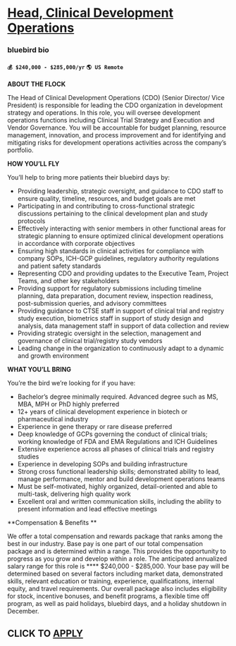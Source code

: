 # [Head, Clinical Development Operations ](https://www.remotewlb.com/apply/head-clinical-development-operations)  
### bluebird bio  
#### `💰 $240,000 - $285,000/yr` `🌎 US Remote `  

**ABOUT THE FLOCK**

The Head of Clinical Development Operations (CDO) (Senior Director/ Vice President) is responsible for leading the CDO organization in development strategy and operations. In this role, you will oversee development operations functions including Clinical Trial Strategy and Execution and Vendor Governance. You will be accountable for budget planning, resource management, innovation, and process improvement and for identifying and mitigating risks for development operations activities across the company’s portfolio.

**HOW YOU’LL FLY**

You’ll help to bring more patients their bluebird days by:

  * Providing leadership, strategic oversight, and guidance to CDO staff to ensure quality, timeline, resources, and budget goals are met
  * Participating in and contributing to cross-functional strategic discussions pertaining to the clinical development plan and study protocols
  * Effectively interacting with senior members in other functional areas for strategic planning to ensure optimized clinical development operations in accordance with corporate objectives
  * Ensuring high standards in clinical activities for compliance with company SOPs, ICH-GCP guidelines, regulatory authority regulations and patient safety standards
  * Representing CDO and providing updates to the Executive Team, Project Teams, and other key stakeholders
  * Providing support for regulatory submissions including timeline planning, data preparation, document review, inspection readiness, post-submission queries, and advisory committees
  * Providing guidance to CTSE staff in support of clinical trial and registry study execution, biometrics staff in support of study design and analysis, data management staff in support of data collection and review
  * Providing strategic oversight in the selection, management and governance of clinical trial/registry study vendors
  * Leading change in the organization to continuously adapt to a dynamic and growth environment

**WHAT YOU’LL BRING**

You’re the bird we’re looking for if you have:

  * Bachelor’s degree minimally required. Advanced degree such as MS, MBA, MPH or PhD highly preferred
  * 12+ years of clinical development experience in biotech or pharmaceutical industry
  * Experience in gene therapy or rare disease preferred
  * Deep knowledge of GCPs governing the conduct of clinical trials; working knowledge of FDA and EMA Regulations and ICH Guidelines
  * Extensive experience across all phases of clinical trials and registry studies
  * Experience in developing SOPs and building infrastructure
  * Strong cross functional leadership skills; demonstrated ability to lead, manage performance, mentor and build development operations teams
  * Must be self-motivated, highly organized, detail-oriented and able to multi-task, delivering high quality work
  * Excellent oral and written communication skills, including the ability to present information and lead effective meetings  
  

**Compensation & Benefits **

We offer a total compensation and rewards package that ranks among the best in our industry. Base pay is one part of our total compensation package and is determined within a range. This provides the opportunity to progress as you grow and develop within a role. The anticipated annualized salary range for this role is **** $240,000 - $285,000. Your base pay will be determined based on several factors including market data, demonstrated skills, relevant education or training, experience, qualifications, internal equity, and travel requirements. Our overall package also includes eligibility for stock, incentive bonuses, and benefit programs, a flexible time off program, as well as paid holidays, bluebird days, and a holiday shutdown in December.

  
## CLICK TO [APPLY](https://www.remotewlb.com/apply/head-clinical-development-operations)

